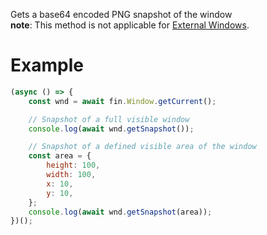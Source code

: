Gets a base64 encoded PNG snapshot of the window
<br>__note__: This method is not applicable for <a href="ExternalWindow.html"> External Windows</a>.

# Example
```js
(async () => {
    const wnd = await fin.Window.getCurrent();

    // Snapshot of a full visible window
    console.log(await wnd.getSnapshot());

    // Snapshot of a defined visible area of the window
    const area = {
        height: 100,
        width: 100,
        x: 10,
        y: 10,
    };
    console.log(await wnd.getSnapshot(area));
})();
```
